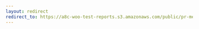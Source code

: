 ```yaml
---
layout: redirect
redirect_to: https://a8c-woo-test-reports.s3.amazonaws.com/public/pr-merge/42791/api/index.html
---
```

